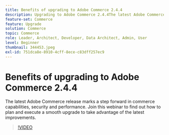 ```yaml
---
title: Benefits of upgrading to Adobe Commerce 2.4.4
description: Upgrading to Adobe Commerce 2.4.4The latest Adobe Commerce release marks a step forward in commerce capabilities, security and performance. Join this webinar to find out how to plan and execute a smooth upgrade to take advantage of the latest improvements.
feature-set: Commerce
feature: Upgrade
solution: Commerce
topic: Commerce
role: Leader, Architect, Developer, Data Architect, Admin, User
level: Beginner
thumbnail: 344453.jpeg
exl-id: 751dca8e-8910-4cff-8ece-c83dff257ec9
---
```

# Benefits of upgrading to Adobe Commerce 2.4.4

The latest Adobe Commerce release marks a step forward in commerce capabilities, security and performance. Join this webinar to find out how to plan and execute a smooth upgrade to take advantage of the latest improvements.

>[!VIDEO](https://video.tv.adobe.com/v/344453/?quality=12&learn=on)
